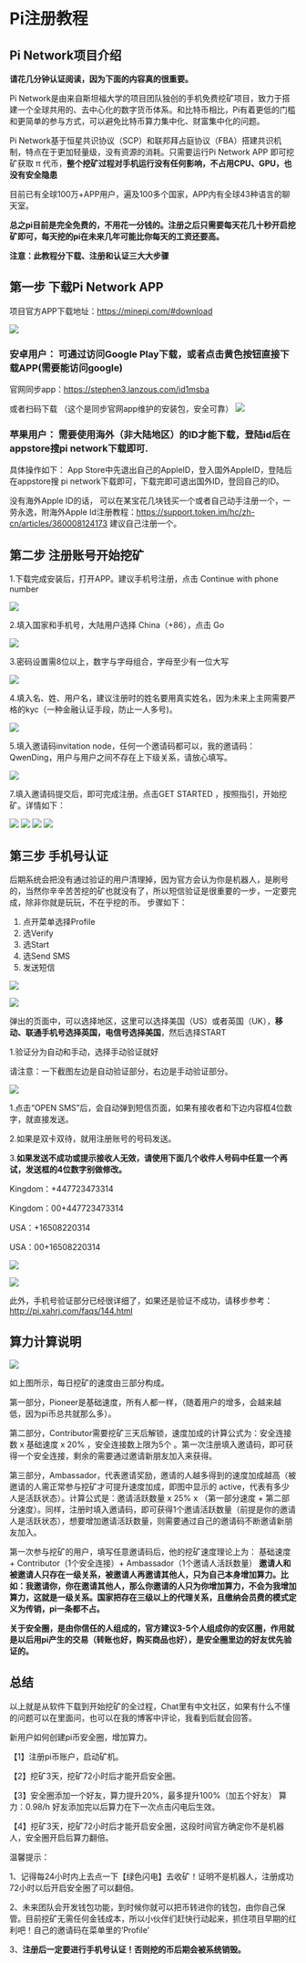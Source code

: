 # Pi注册教程
## Pi Network项目介绍

**请花几分钟认证阅读，因为下面的内容真的很重要。**

Pi Network是由来自斯坦福大学的项目团队独创的手机免费挖矿项目，致力于搭建一个全球共用的、去中心化的数字货币体系。和比特币相比，Pi有着更低的门槛和更简单的参与方式，可以避免比特币算力集中化、财富集中化的问题。

Pi Network基于恒星共识协议（SCP）和联邦拜占庭协议（FBA）搭建共识机制，特点在于更加轻量级，没有资源的消耗。只需要运行Pi Network APP 即可挖矿获取 π 代币，**整个挖矿过程对手机运行没有任何影响，不占用CPU、GPU，也没有安全隐患**

目前已有全球100万+APP用户，遍及100多个国家，APP内有全球43种语言的聊天室。


**总之pi目前是完全免费的，不用花一分钱的。注册之后只需要每天花几十秒开启挖矿即可，每天挖的pi在未来几年可能比你每天的工资还要高。**

**注意：此教程分下载、注册和认证三大大步骤**

## 第一步 下载Pi Network APP

项目官方APP下载地址：https://minepi.com/#download

![](https://i.imgur.com/0C385Tl.png)

### **安卓用户：** 可通过访问Google Play下载，或者点击黄色按钮直接下载APP(需要能访问google)
官网同步app：https://stephen3.lanzous.com/id1msba

或者扫码下载 （这个是同步官网app维护的安装包，安全可靠）
![](https://i.imgur.com/tIw1SsW.png)



### **苹果用户：** 需要使用海外（非大陆地区）的ID才能下载，登陆id后在appstore搜pi network下载即可.
具体操作如下：
App Store中先退出自己的AppleID，登入国外AppleID，登陆后在appstore搜 pi network下载即可，下载完即可退出国外ID，登回自己的ID。

没有海外Apple ID的话， 可以在某宝花几块钱买一个或者自己动手注册一个，一劳永逸，附海外Apple Id注册教程：https://support.token.im/hc/zh-cn/articles/360008124173 建议自己注册一个。

## 第二步 注册账号开始挖矿
1.下载完成安装后，打开APP。建议手机号注册，点击 Continue with phone number

![](https://i.imgur.com/p6MQreO.png)

2.填入国家和手机号，大陆用户选择 China（+86），点击 Go

![](https://i.imgur.com/Kr1lD69.png)

3.密码设置需8位以上，数字与字母组合，字母至少有一位大写

![](https://i.imgur.com/gDpUQ5S.png)

4.填入名、姓、用户名，建议注册时的姓名要用真实姓名，因为未来上主网需要严格的kyc（一种金融认证手段，防止一人多号)。

![](https://i.imgur.com/dBN71YM.png)

5.填入邀请码invitation node，任何一个邀请码都可以，我的邀请码：QwenDing，用户与用户之间不存在上下级关系，请放心填写。

![](https://i.imgur.com/B1GIO8r.png)

7.填入邀请码提交后，即可完成注册。点击GET STARTED ，按照指引，开始挖矿。详情如下：

![](https://i.imgur.com/Jm1OEdR.png)
![](https://i.imgur.com/x2bfxaL.png)
![](https://i.imgur.com/kWB8XlB.png)
![](https://i.imgur.com/R5Xt7fM.png)

## 第三步 手机号认证

后期系统会把没有通过验证的用户清理掉，因为官方会认为你是机器人，是刷号的，当然你辛辛苦苦挖的矿也就没有了，所以短信验证是很重要的一步，一定要完成，除非你就是玩玩，不在乎挖的币。
步骤如下：
01. 点开菜单选择Profile
02. 选Verify
03. 选Start
04. 选Send SMS
05. 发送短信

![](https://i.imgur.com/vKqbcMv.png)

![](https://i.imgur.com/vBWWEEm.png)

弹出的页面中，可以选择地区，这里可以选择美国（US）或者英国（UK），**移动、联通手机号选择英国，电信号选择美国**，然后选择START

1.验证分为自动和手动，选择手动验证就好

请注意：一下截图左边是自动验证部分，右边是手动验证部分。

![](https://i.imgur.com/1Gj1Q5U.png)

1.点击“OPEN SMS”后，会自动弹到短信页面，如果有接收者和下边内容框4位数字，就直接发送。

2.如果是双卡双待，就用注册账号的号码发送。

3.**如果发送不成功或提示接收人无效，请使用下面几个收件人号码中任意一个再试，发送框的4位数字别做修改。**

Kingdom：+447723473314

Kingdom：00+447723473314

USA：+16508220314

USA：00+16508220314

![](https://i.imgur.com/Xg95ege.png)

![](https://i.imgur.com/ItiZfTB.png)

此外，手机号验证部分已经很详细了，如果还是验证不成功，请移步参考： http://pi.xahrj.com/faqs/144.html

## 算力计算说明

![](https://i.imgur.com/kvtmcIa.png)

如上图所示，每日挖矿的速度由三部分构成。

第一部分，Pioneer是基础速度，所有人都一样，（随着用户的增多，会越来越低，因为pi币总共就那么多）。

第二部分，Contributor需要挖矿三天后解锁，速度加成的计算公式为：安全连接数 x 基础速度 x 20% ，安全连接数上限为5个 。第一次注册填入邀请码，即可获得一个安全连接，剩余的需要通过邀请新朋友加入来获得。

第三部分，Ambassador，代表邀请奖励，邀请的人越多得到的速度加成越高（被邀请的人需正常参与挖矿才可提升速度加成，即图中显示的 active，代表有多少人是活跃状态）。计算公式是：邀请活跃数量 x 25% x （第一部分速度 + 第二部分速度）。同样，注册时填入邀请码，即可获得1个邀请活跃数量（前提是你的邀请人是活跃状态），想要增加邀请活跃数量，则需要通过自己的邀请码不断邀请新朋友加入。

第一次参与挖矿的用户，填写任意邀请码后，他的挖矿速度理论上为：
基础速度 + Contributor（1个安全连接）+ Ambassador（1个邀请人活跃数量）
**邀请人和被邀请人只存在一级关系，被邀请人再邀请其他人，只为自己本身增加算力。比如：我邀请你，你在邀请其他人，那么你邀请的人只为你增加算力，不会为我增加算力，这就是一级关系。国家把存在三级以上的代理关系，且缴纳会员费的模式定义为传销，pi一条都不占。**


**关于安全圈，是由你信任的人组成的，官方建议3-5个人组成你的安区圈，作用就是以后用pi产生的交易（转账也好，购买商品也好），是安全圈里边的好友优先验证的。**

## 总结

以上就是从软件下载到开始挖矿的全过程，Chat里有中文社区，如果有什么不懂的问题可以在里面问，也可以在我的博客中评论，我看到后就会回答。

新用户如何创建pi币安全圈，增加算力。

【1】注册pi币账户，启动矿机。

【2】挖矿3天，挖矿72小时后才能开启安全圈。

【3】安全圈添加一个好友，算力提升20%，最多提升100%（加五个好友） 算力：0.98/h 好友添加完以后算力在下一次点击闪电后生效。

【4】挖矿3天，挖矿72小时后才能开启安全圈，这段时间官方确定你不是机器人，安全圈开启后算力翻倍。

温馨提示：

1、记得每24小时内上去点一下【绿色闪电】去收矿！证明不是机器人，注册成功72小时以后开启安全圈了可以翻倍。

2、未来团队会开发钱包功能，到时候你就可以把币转进你的钱包，由你自己保管。目前挖矿无需任何金钱成本，所以小伙伴们赶快行动起来，抓住项目早期的红利吧！自己的邀请码在菜单里的‘Profile’

3、**注册后一定要进行手机号认证！否则挖的币后期会被系统销毁。**
